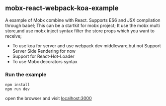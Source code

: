 ## mobx-react-webpack-koa-example

A example of Mobx combine with React. Supports ES6 and JSX compilation through babel;
This can be a startkit for mobx project; 
It use the mobx multi store,and use mobx inject syntax filter the store props which you want to receive;


* To use koa for server and use webpack dev middleware,but not Support Server Side Rendering for now
* Support for React-Hot-Loader
* To use Mobx decorators syntax

### Run the example

```
npm install 
npm run dev
```
open the browser and visit [localhost:3000](http://localhost:3000)



